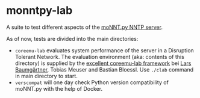 monntpy-lab
===========

A suite to test different aspects of the [moNNT.py NNTP server](https://github.com/teschmitt/moNNT.py).

As of now, tests are divided into the main directories:

- `coreemu-lab` evaluates system performance of the server in a Disruption Tolerant Network. The evaluation environment (aka: contents of this directory) is supplied by the [excellent coreemu-lab framework](https://github.com/gh0st42/coreemu-lab) bei [Lars Baumgärtner](https://github.com/gh0st42), Tobias Meuser and Bastian Bloessl. Use `./clab` command in main directory to start.
- `verscompat` will one day check Python version compatibility of moNNT.py with the help of Docker.
